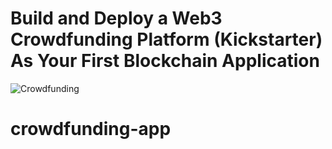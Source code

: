 # Build and Deploy a Web3 Crowdfunding Platform (Kickstarter) As Your First Blockchain Application

![Crowdfunding](https://i.ibb.co/k6pj0Qt/htum-6.png)
# crowdfunding-app

